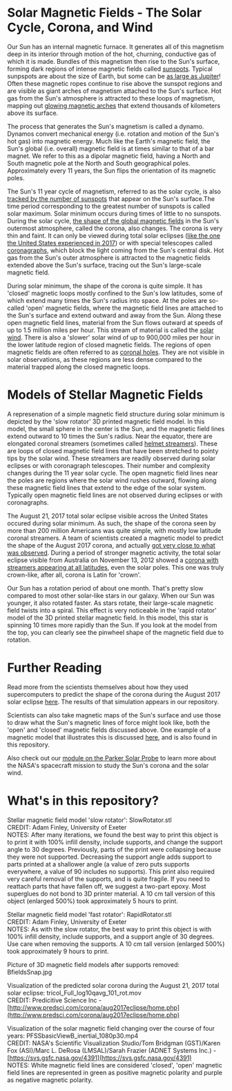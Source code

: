 # Solar Magnetic Fields - The Solar Cycle, Corona, and Wind

Our Sun has an internal magnetic furnace. It generates all of this magnetism deep in its interior through motion of the hot, churning, conductive gas of which it is made. Bundles of this magnetism then rise to the Sun's surface, forming dark regions of intense magnetic fields called [sunspots](https://en.wikipedia.org/wiki/Sunspot). Typical sunpspots are about the size of Earth, but some can be [as large as Jupiter](http://www.thesuntoday.org/solar-observations/ar12192-the-largest-sunspot-group-of-solar-cycle-24/)! Often these magnetic ropes continue to rise above the sunspot regions and are visible as giant arches of magnetism attached to the Sun's surface. Hot gas from the Sun's atmosphere is attracted to these loops of magnetism, mapping out [glowing magnetic arches](https://www.nasa.gov/content/coronal-loops-in-an-active-region-of-the-sun) that extend thousands of kilometers above its surface.

The process that generates the Sun's magnetism is called a dynamo. Dynamos convert mechanical energy (i.e. rotation and motion of the Sun's hot gas) into magnetic energy. Much like the Earth's magnetic field, the Sun's global (i.e. overall) magnetic field is at times similar to that of a bar magnet. We refer to this as a dipolar magnetic field, having a North and South magnetic pole at the North and South geographical poles. Approximately every 11 years, the Sun flips the orientation of its magnetic poles. 

The Sun's 11 year cycle of magnetism, referred to as the solar cycle, is also [tracked by the number of sunspots](https://solarscience.msfc.nasa.gov/SunspotCycle.shtml) that appear on the Sun's surface.The time period corresponding to the greatest number of sunspots is called solar maximum. Solar minimum occurs during times of little to no sunspots. During the solar cycle, [the shape of the global magnetic fields](https://scied.ucar.edu/sun-corona-solar-min-max) in the Sun's outermost atmosphere, called the corona, also changes. The corona is very thin and faint. It can only be viewed during total solar eclipses ([like the one the United States experienced in 2017](https://en.wikipedia.org/wiki/Solar_eclipse_of_August_21,_2017)) or with special telescopes called [coronagraphs](https://en.wikipedia.org/wiki/Coronagraph), which block the light coming from the Sun's central disk. Hot gas from the Sun's outer atmosphere is attracted to the magnetic fields extended above the Sun's surface, tracing out the Sun's large-scale magnetic field. 

During solar minimum, the shape of the corona is quite simple. It has 'closed' magnetic loops mostly confined to the Sun's low latitudes, some of which extend many times the Sun's radius into space. At the poles are so-called 'open' magnetic fields, where the magnetic field lines are attached to the Sun's surface and extend outward and away from the Sun. Along these open magnetic field lines, material from the Sun flows outward at speeds of up to 1.5 million miles per hour. This stream of material is called the [solar wind](https://solarscience.msfc.nasa.gov/SolarWind.shtml). There is also a 'slower' solar wind of up to 900,000 miles per hour in the lower latitude region of closed magnetic fields. The regions of open magnetic fields are often referred to as [coronal holes](https://en.wikipedia.org/wiki/Coronal_hole). They are not visible in solar observations, as these regions are less dense compared to the material trapped along the closed magnetic loops. 

# Models of Stellar Magnetic Fields

A represenation of a simple magnetic field structure during solar minimum is depicted by the 'slow rotator' 3D printed magnetic field model. In this model, the small sphere in the center is the Sun, and the magnetic field lines extend outward to 10 times the Sun's radius. Near the equator, there are elongated coronal streamers (sometimes called [helmet streamers](https://en.wikipedia.org/wiki/Helmet_streamer)). These are loops of closed magnetic field lines that have been stretched to pointy tips by the solar wind. These streamers are readily observed during solar eclipses or with coronagraph telescopes. Their number and complexity changes during the 11 year solar cycle. The open magnetic field lines near the poles are regions where the solar wind rushes outward, flowing along these magnetic field lines that extend to the edge of the solar system. Typically open magnetic field lines are not observed during eclipses or with coronagraphs.

The August 21, 2017 total solar eclipse visible across the United States occured during solar minimum. As such, the shape of the corona seen by more than 200 million Americans was quite simple, with mostly low latitude coronal streamers. A team of scientists created a magnetic model to predict the shape of the August 2017 corona, and actually [got very close to what was observed](https://www.nasa.gov/feature/goddard/2018/how-scientists-predicted-corona-s-appearance-during-aug-21-2017-total-solar-eclipse). During a period of stronger magnetic activity, the total solar eclipse visible from Australia on November 13, 2012 showed a [corona with streamers appearing at all latitudes](http://www.zam.fme.vutbr.cz/~druck/Eclipse/Ecl2012a/0-info.htm), even the solar poles. This one was truly crown-like, after all, corona is Latin for 'crown'.     

Our Sun has a rotation period of about one month. That's pretty slow compared to most other solar-like stars in our galaxy. When our Sun was younger, it also rotated faster. As stars rotate, their large-scale magnetic field twists into a spiral. This effect is very noticeable in the 'rapid rotator' model of the 3D printed stellar magnetic field. In this model, this star is spinning 10 times more rapidly than the Sun. If you look at the model from the top, you can clearly see the pinwheel shape of the magnetic field due to rotation. 

# Further Reading

Read more from the scientists themselves about how they used supercomputers to predict the shape of the corona during the August 2017 solar eclipse [here](http://www.predsci.com/corona/aug2017eclipse/home.php). The results of that simulation appears in our repository.

Scientists can also take magnetic maps of the Sun's surface and use those to draw what the Sun's magnetic lines of force might look like, both the 'open' and 'closed' magnetic fields discussed above. One example of a magnetic model that illustrates this is discussed [here](https://svs.gsfc.nasa.gov/4391), and is also found in this repository.

Also check out our [module on the Parker Solar Probe](https://github.com/mariaweber/Adler_TouchTheUniverse/tree/master/Parker_Solar_Probe) to learn more about the NASA's spacecraft mission to study the Sun's corona and the solar wind.    

# What's in this repository?

Stellar magnetic field model 'slow rotator': SlowRotator.stl <br/>
CREDIT: Adam Finley, University of Exeter <br/>
NOTES: After many iterations, we found the best way to print this object is to print it with 100% infill density, include supports, and change the support angle to 30 degrees. Previously, parts of the print were collapsing because they were not supported. Decreasing the support angle adds support to parts printed at a shallower angle (a value of zero puts supports everywhere, a value of 90 includes no supports). This print also required very careful removal of the supports, and is quite fragile. If you need to reattach parts that have fallen off, we suggest a two-part epoxy. Most superglues do not bond to 3D printer material. A 10 cm tall version of this object (enlarged 500%) took approximately 5 hours to print. 

Stellar magnetic field model 'fast rotator': RapidRotator.stl <br/>
CREDIT: Adam Finley, University of Exeter <br/>
NOTES: As with the slow rotator, the best way to print this object is with 100% infill density, include supports, and a support angle of 30 degrees. Use care when removing the supports. A 10 cm tall version (enlarged 500%) took approximately 9 hours to print.

Picture of 3D magnetic field models after supports removed: BfieldsSnap.jpg

Visualization of the predicted solar corona during the August 21, 2017 total solar eclipse: tricol_Full_log10qavg_101_rot.mov <br/>
CREDIT: Predicitive Science Inc - [http://www.predsci.com/corona/aug2017eclipse/home.php](http://www.predsci.com/corona/aug2017eclipse/home.php)

Visualization of the solar magnetic field changing over the course of four years: PFSSbasicViewB_inertial_1080p30.mp4 <br/>
CREDIT: NASA's Scientific Visualization Studio/Tom Bridgman (GST)/Karen Fox (ASI)/Marc L. DeRosa (LMSAL)/Sarah Frazier (ADNET Systems Inc.) - [https://svs.gsfc.nasa.gov/4391](https://svs.gsfc.nasa.gov/4391) <br/>
NOTES: White magnetic field lines are considered 'closed', 'open' magnetic field lines are represented in green as positive magnetic polarity and purple as negative magnetic polarity. 

